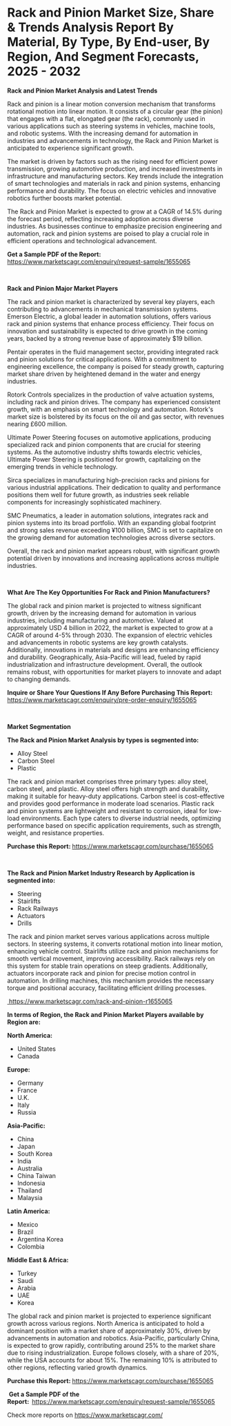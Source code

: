 <p><h1>Rack and Pinion Market Size, Share & Trends Analysis Report By Material, By Type, By End-user, By Region, And Segment Forecasts, 2025 - 2032</h1></p><p><strong>Rack and Pinion Market Analysis and Latest Trends</strong></p>
<p><p>Rack and pinion is a linear motion conversion mechanism that transforms rotational motion into linear motion. It consists of a circular gear (the pinion) that engages with a flat, elongated gear (the rack), commonly used in various applications such as steering systems in vehicles, machine tools, and robotic systems. With the increasing demand for automation in industries and advancements in technology, the Rack and Pinion Market is anticipated to experience significant growth.</p><p>The market is driven by factors such as the rising need for efficient power transmission, growing automotive production, and increased investments in infrastructure and manufacturing sectors. Key trends include the integration of smart technologies and materials in rack and pinion systems, enhancing performance and durability. The focus on electric vehicles and innovative robotics further boosts market potential.</p><p>The Rack and Pinion Market is expected to grow at a CAGR of 14.5% during the forecast period, reflecting increasing adoption across diverse industries. As businesses continue to emphasize precision engineering and automation, rack and pinion systems are poised to play a crucial role in efficient operations and technological advancement.</p></p>
<p><strong>Get a Sample PDF of the Report:&nbsp;</strong> <a href="https://www.marketscagr.com/enquiry/request-sample/1655065?utm_campaign=1889&utm_medium=2&utm_source=Github&utm_content=ia&utm_term=07032025&utm_id=rack-and-pinion">https://www.marketscagr.com/enquiry/request-sample/1655065</a></p>
<p>&nbsp;</p>
<p><strong>Rack and Pinion Major Market Players</strong></p>
<p><p>The rack and pinion market is characterized by several key players, each contributing to advancements in mechanical transmission systems. Emerson Electric, a global leader in automation solutions, offers various rack and pinion systems that enhance process efficiency. Their focus on innovation and sustainability is expected to drive growth in the coming years, backed by a strong revenue base of approximately $19 billion.</p><p>Pentair operates in the fluid management sector, providing integrated rack and pinion solutions for critical applications. With a commitment to engineering excellence, the company is poised for steady growth, capturing market share driven by heightened demand in the water and energy industries.</p><p>Rotork Controls specializes in the production of valve actuation systems, including rack and pinion drives. The company has experienced consistent growth, with an emphasis on smart technology and automation. Rotork's market size is bolstered by its focus on the oil and gas sector, with revenues nearing £600 million.</p><p>Ultimate Power Steering focuses on automotive applications, producing specialized rack and pinion components that are crucial for steering systems. As the automotive industry shifts towards electric vehicles, Ultimate Power Steering is positioned for growth, capitalizing on the emerging trends in vehicle technology.</p><p>Sirca specializes in manufacturing high-precision racks and pinions for various industrial applications. Their dedication to quality and performance positions them well for future growth, as industries seek reliable components for increasingly sophisticated machinery.</p><p>SMC Pneumatics, a leader in automation solutions, integrates rack and pinion systems into its broad portfolio. With an expanding global footprint and strong sales revenue exceeding ¥100 billion, SMC is set to capitalize on the growing demand for automation technologies across diverse sectors.</p><p>Overall, the rack and pinion market appears robust, with significant growth potential driven by innovations and increasing applications across multiple industries.</p></p>
<p>&nbsp;</p>
<p><strong>What Are The Key Opportunities For Rack and Pinion Manufacturers?</strong></p>
<p><p>The global rack and pinion market is projected to witness significant growth, driven by the increasing demand for automation in various industries, including manufacturing and automotive. Valued at approximately USD 4 billion in 2022, the market is expected to grow at a CAGR of around 4-5% through 2030. The expansion of electric vehicles and advancements in robotic systems are key growth catalysts. Additionally, innovations in materials and designs are enhancing efficiency and durability. Geographically, Asia-Pacific will lead, fueled by rapid industrialization and infrastructure development. Overall, the outlook remains robust, with opportunities for market players to innovate and adapt to changing demands.</p></p>
<p><strong>Inquire or Share Your Questions If Any Before Purchasing This Report:</strong> <a href="https://www.marketscagr.com/enquiry/pre-order-enquiry/1655065?utm_campaign=1889&utm_medium=2&utm_source=Github&utm_content=ia&utm_term=07032025&utm_id=rack-and-pinion">https://www.marketscagr.com/enquiry/pre-order-enquiry/1655065</a></p>
<p>&nbsp;</p>
<p><strong>Market Segmentation</strong></p>
<p><strong>The Rack and Pinion Market Analysis by types is segmented into:</strong></p>
<p><ul><li>Alloy Steel</li><li>Carbon Steel</li><li>Plastic</li></ul></p>
<p><p>The rack and pinion market comprises three primary types: alloy steel, carbon steel, and plastic. Alloy steel offers high strength and durability, making it suitable for heavy-duty applications. Carbon steel is cost-effective and provides good performance in moderate load scenarios. Plastic rack and pinion systems are lightweight and resistant to corrosion, ideal for low-load environments. Each type caters to diverse industrial needs, optimizing performance based on specific application requirements, such as strength, weight, and resistance properties.</p></p>
<p><strong>Purchase this Report:&nbsp;</strong><a href="https://www.marketscagr.com/purchase/1655065?utm_campaign=1889&utm_medium=2&utm_source=Github&utm_content=ia&utm_term=07032025&utm_id=rack-and-pinion">https://www.marketscagr.com/purchase/1655065</a></p>
<p>&nbsp;</p>
<p><strong>The Rack and Pinion Market Industry Research by Application is segmented into:</strong></p>
<p><ul><li>Steering</li><li>Stairlifts</li><li>Rack Railways</li><li>Actuators</li><li>Drills</li></ul></p>
<p><p>The rack and pinion market serves various applications across multiple sectors. In steering systems, it converts rotational motion into linear motion, enhancing vehicle control. Stairlifts utilize rack and pinion mechanisms for smooth vertical movement, improving accessibility. Rack railways rely on this system for stable train operations on steep gradients. Additionally, actuators incorporate rack and pinion for precise motion control in automation. In drilling machines, this mechanism provides the necessary torque and positional accuracy, facilitating efficient drilling processes.</p></p>
<p><a href="https://www.marketscagr.com/rack-and-pinion-r1655065?utm_campaign=1889&utm_medium=2&utm_source=Github&utm_content=ia&utm_term=07032025&utm_id=rack-and-pinion">&nbsp;https://www.marketscagr.com/rack-and-pinion-r1655065</a></p>
<p><strong>In terms of Region, the Rack and Pinion Market Players available by Region are:</strong></p>
<p>
    <p> <strong> North America: </strong>
        <ul>
            <li>United States</li>
            <li>Canada</li>
        </ul>
        </p> 
    <p> <strong> Europe: </strong>
        <ul>
            <li>Germany</li>
            <li>France</li>
            <li>U.K.</li>
            <li>Italy</li>
            <li>Russia</li>
        </ul>
        </p> 
    <p> <strong> Asia-Pacific: </strong>
        <ul>
            <li>China</li>
            <li>Japan</li>
            <li>South Korea</li>
            <li>India</li>
            <li>Australia</li>
            <li>China Taiwan</li>
            <li>Indonesia</li>
            <li>Thailand</li>
            <li>Malaysia</li>
        </ul>
        </p> 
    <p> <strong> Latin America: </strong>
        <ul>
            <li>Mexico</li>
            <li>Brazil</li>
            <li>Argentina Korea</li>
            <li>Colombia</li>
        </ul>
        </p> 
    <p> <strong> Middle East & Africa: </strong>
        <ul>
            <li>Turkey</li>
            <li>Saudi</li>
            <li>Arabia</li>
            <li>UAE</li>
            <li>Korea</li>
        </ul>
    </p>
    </p>
<p><p>The global rack and pinion market is projected to experience significant growth across various regions. North America is anticipated to hold a dominant position with a market share of approximately 30%, driven by advancements in automation and robotics. Asia-Pacific, particularly China, is expected to grow rapidly, contributing around 25% to the market share due to rising industrialization. Europe follows closely, with a share of 20%, while the USA accounts for about 15%. The remaining 10% is attributed to other regions, reflecting varied growth dynamics.</p></p>
<p><strong>Purchase this Report: </strong><a href="https://www.marketscagr.com/purchase/1655065?utm_campaign=1889&utm_medium=2&utm_source=Github&utm_content=ia&utm_term=07032025&utm_id=rack-and-pinion">https://www.marketscagr.com/purchase/1655065</a></p>
<p>&nbsp;<strong>Get a Sample PDF of the Report:&nbsp;&nbsp;</strong><a href="https://www.marketscagr.com/enquiry/request-sample/1655065?utm_campaign=1889&utm_medium=2&utm_source=Github&utm_content=ia&utm_term=07032025&utm_id=rack-and-pinion">https://www.marketscagr.com/enquiry/request-sample/1655065</a></p>
<p><strong></strong></p>
<p>Check more reports on <a href="https://www.marketscagr.com/?utm_campaign=1889&utm_medium=2&utm_source=Github&utm_content=ia&utm_term=07032025&utm_id=rack-and-pinion">https://www.marketscagr.com/</a></p>